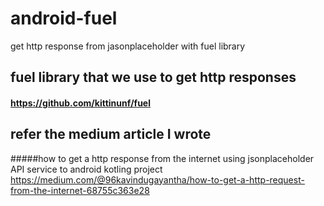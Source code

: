 # android-fuel
get http response from jasonplaceholder with fuel library

## fuel library that we use to get http responses
#### https://github.com/kittinunf/fuel 

## refer the medium article I wrote 
 #####how to get a http response from the internet using jsonplaceholder API service to android kotling project 
  https://medium.com/@96kavindugayantha/how-to-get-a-http-request-from-the-internet-68755c363e28
